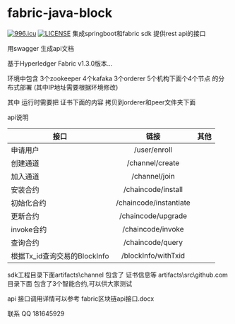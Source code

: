 # fabric-java-block

[![996.icu](https://img.shields.io/badge/link-996.icu-red.svg)](https://996.icu)
[![LICENSE](https://img.shields.io/badge/license-Anti%20996-blue.svg)](https://github.com/996icu/996.ICU/blob/master/LICENSE)
集成springboot和fabric sdk 提供rest api的接口

用swagger 生成api文档

基于Hyperledger Fabric v1.3.0版本...

环境中包含 3个zookeeper 4个kafaka 3个orderer 5个机构下面个4个节点 的分布式部署 (其中IP地址需要根据环境修改)  

其中 运行时需要把 证书下面的内容 拷贝到orderer和peer文件夹下面


api说明

| 接口	        | 链接           | 其他 |
| ------------- |:-------------:| -----:|
| 申请用户 | /user/enroll |  |
| 创建通道 | /channel/create |  |
| 加入通道 | /channel/join |  |
| 安装合约 | /chaincode/install |  |
| 初始化合约 | /chaincode/instantiate |  |
| 更新合约 | /chaincode/upgrade |  |
| invoke合约 | /chaincode/invoke |  |
| 查询合约 | /chaincode/query |  |
| 根据Tx_id查询交易的BlockInfo | /blockInfo/withTxid |  |

sdk工程目录下面artifacts\channel 包含了 证书信息等
              artifacts\src\github.com 目录下面 包含了3个智能合约,可以供大家测试

api 接口调用详情可以参考 fabric区块链api接口.docx

联系 QQ 181645929

